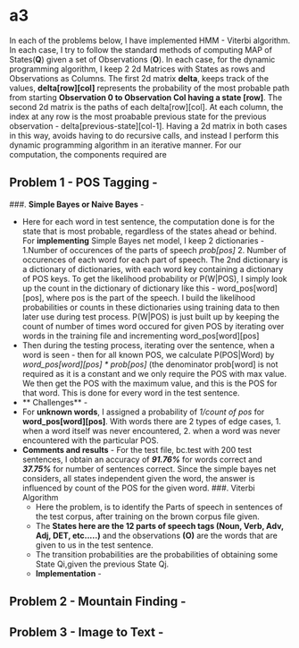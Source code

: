 # a3
In each of the problems below, I have implemented HMM - Viterbi algorithm. 
In each case, I try to follow the standard methods of computing MAP of States(**Q**) given a set of Observations (**O**). In each case, for the dynamic programming algorithm, I keep 2 2d Matrices with States as rows and Observations as Columns. The first 2d matrix **delta**, keeps track of the values, **delta[row][col]** represents the probability of the most probable path from starting **Observation 0 to Observation Col having a state [row]**. The second 2d matrix is the paths of each delta[row][col]. At each column, the index at any row is the most proabable previous state for the previous observation - delta[previous-state][col-1]. Having a 2d matrix in both cases in this way, avoids having to do recursive calls, and instead I perform this dynamic programming algorithm in an iterative manner. 
For our computation, the components required are 

## Problem 1 - POS Tagging - 
###. **Simple Bayes or Naive Bayes** - 
 - Here for each word in test sentence, the computation done is for the state that is most probable, regardless of the states ahead or behind. For **implementing** Simple Bayes net model, I keep 2 dictionaries  - 1.Number of occurences of the parts of speech *prob[pos]* 2. Number of occurences of each word for each part of speech. The 2nd dictionary is a dictionary of dictionaries, with each word key containing a dictionary of POS keys. To get the likelihood probability or P(W|POS), I simply look up the count in the dictionary of dictionary like this  - word_pos[word][pos], where pos is the part of the speech. I build the likelihood probabilities or counts in these dictionaries using training data to then later use during test process. P(W|POS) is just built up by keeping the count of number of times word occured for given POS by iterating over words in the training file and incrementing word_pos[word][pos]
  - Then during the testing process, iterating over the sentence, when a word is seen - then for all known POS, we calculate P(POS|Word) by *word_pos[word][pos] * prob[pos]* (the denominator prob[word] is not required as it is a constant and we only require the POS with max value. We then get the POS with the maximum value, and this is the POS for that word. This is done for every word in the test sentence. 
  - ** Challenges** - 
   - For **unknown words**, I assigned a probability of *1/count of pos* for **word_pos[word][pos]**. With words there are 2 types of edge cases, 1. when a word itself was never encountered, 2. when a word was never encountered with the particular POS.
  - **Comments and results** - For the test file, bc.test with 200 test sentences, I obtain an accuracy of ***91.76%*** for words correct and ***37.75%*** for number of sentences correct. Since the simple bayes net considers, all states independent given the word, the answer is influenced by count of the POS for the given word. 
###. Viterbi Algorithm
    - Here the problem, is to identify the Parts of speech in sentences of the test corpus, after training on the brown corpus file given.
    - The **States here are the 12 parts of speech tags (Noun, Verb, Adv, Adj, DET, etc.....)** and the observations **(O)** are the words that are given to us in the test sentence. 
    - The transition probabilities are the probabilities of obtaining some State Qi,given the previous State Qj. 
    - **Implementation** - 

## Problem 2 - Mountain Finding - 

## Problem 3 - Image to Text - 
